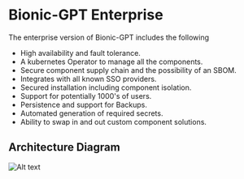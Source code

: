 # Bionic-GPT Enterprise

The enterprise version of Bionic-GPT includes the following

- High availability and fault tolerance.
- A kubernetes Operator to manage all the components.
- Secure component supply chain and the possibility of an SBOM.
- Integrates with all known SSO providers.
- Secured installation including component isolation.
- Support for potentially 1000's of users.
- Persistence and support for Backups.
- Automated generation of required secrets.
- Ability to swap in and out custom component solutions.

## Architecture Diagram

![Alt text](figs/architecture.svg "BionicGPT Architetcure")
